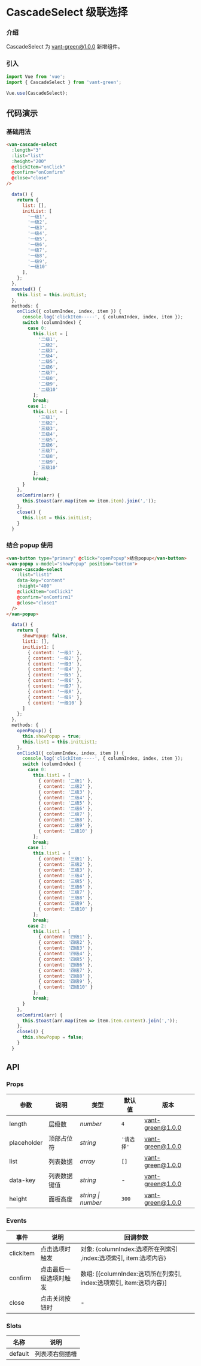 # CascadeSelect 级联选择

### 介绍

CascadeSelect 为 vant-green@1.0.0 新增组件。

### 引入

```javascript
import Vue from 'vue';
import { CascadeSelect } from 'vant-green';

Vue.use(CascadeSelect);
```

## 代码演示

### 基础用法

```html
<van-cascade-select
  :length="3"
  :list="list"
  :height="200"
  @clickItem="onClick"
  @confirm="onComfirm"
  @close="close"
/>
```

```js
  data() {
    return {
      list: [],
      initList: [
        '一级1',
        '一级2',
        '一级3',
        '一级4',
        '一级5',
        '一级6',
        '一级7',
        '一级8',
        '一级9',
        '一级10'
      ],
    };
  },
  mounted() {
    this.list = this.initList;
  },
  methods: {
    onClick({ columnIndex, index, item }) {
      console.log('clickItem-----', { columnIndex, index, item });
      switch (columnIndex) {
        case 0:
          this.list = [
            '二级1',
            '二级2',
            '二级3',
            '二级4',
            '二级5',
            '二级6',
            '二级7',
            '二级8',
            '二级9',
            '二级10'
          ];
          break;
        case 1:
          this.list = [
            '三级1',
            '三级2',
            '三级3',
            '三级4',
            '三级5',
            '三级6',
            '三级7',
            '三级8',
            '三级9',
            '三级10'
          ];
          break;
      }
    },
    onComfirm(arr) {
      this.$toast(arr.map(item => item.item).join(','));
    },
    close() {
      this.list = this.initList;
    }
  }
```

### 结合 popup 使用

```html
<van-button type="primary" @click="openPopup">结合popup</van-button>
<van-popup v-model="showPopup" position="bottom">
  <van-cascade-select
    :list="list1"
    data-key="content"
    :height="400"
    @clickItem="onClick1"
    @confirm="onComfirm1"
    @close="close1"
  />
</van-popup>
```

```js
  data() {
    return {
      showPopup: false,
      list1: [],
      initList1: [
        { content: '一级1' },
        { content: '一级2' },
        { content: '一级3' },
        { content: '一级4' },
        { content: '一级5' },
        { content: '一级6' },
        { content: '一级7' },
        { content: '一级8' },
        { content: '一级9' },
        { content: '一级10' }
      ]
    };
  },
  methods: {
    openPopup() {
      this.showPopup = true;
      this.list1 = this.initList1;
    },
    onClick1({ columnIndex, index, item }) {
      console.log('clickItem-----', { columnIndex, index, item });
      switch (columnIndex) {
        case 0:
          this.list1 = [
            { content: '二级1' },
            { content: '二级2' },
            { content: '二级3' },
            { content: '二级4' },
            { content: '二级5' },
            { content: '二级6' },
            { content: '二级7' },
            { content: '二级8' },
            { content: '二级9' },
            { content: '二级10' }
          ];
          break;
        case 1:
          this.list1 = [
            { content: '三级1' },
            { content: '三级2' },
            { content: '三级3' },
            { content: '三级4' },
            { content: '三级5' },
            { content: '三级6' },
            { content: '三级7' },
            { content: '三级8' },
            { content: '三级9' },
            { content: '三级10' }
          ];
          break;
        case 2:
          this.list1 = [
            { content: '四级1' },
            { content: '四级2' },
            { content: '四级3' },
            { content: '四级4' },
            { content: '四级5' },
            { content: '四级6' },
            { content: '四级7' },
            { content: '四级8' },
            { content: '四级9' },
            { content: '四级10' }
          ];
          break;
      }
    },
    onComfirm1(arr) {
      this.$toast(arr.map(item => item.item.content).join(','));
    },
    close1() {
      this.showPopup = false;
    }
  }
```

## API

### Props

| 参数        | 说明         | 类型               | 默认值     | 版本     |
| ----------- | ------------ | ------------------ | ---------- | -------- |
| length      | 层级数       | _number_           | `4`        | vant-green@1.0.0 |
| placeholder | 顶部占位符   | _string_           | `'请选择'` | vant-green@1.0.0 |
| list        | 列表数据     | _array_            | `[]`       | vant-green@1.0.0 |
| data-key    | 列表数据键值 | _string_           | -          | vant-green@1.0.0 |
| height      | 面板高度     | _string \| number_ | `300`      | vant-green@1.0.0 |

### Events

| 事件      | 说明                   | 回调参数                                                            |
| --------- | ---------------------- | ------------------------------------------------------------------- |
| clickItem | 点击选项时触发         | 对象: {columnIndex:选项所在列索引 ,index:选项索引, item:选项内容}   |
| confirm   | 点击最后一级选项时触发 | 数组: [{columnIndex:选项所在列索引, index:选项索引, item:选项内容}] |
| close     | 点击关闭按钮时         | -                                                                   |

### Slots

| 名称    | 说明           |
| ------- | -------------- |
| default | 列表项右侧插槽 |
